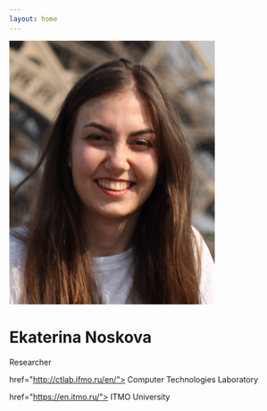 ```yaml
---
layout: home
---
```


![alt text for screen readers](assets/enoskova.png "Text to show on mouseover")

<h1> Ekaterina Noskova </h1>

Researcher

<a class="text-dark"> href="http://ctlab.ifmo.ru/en/"> Computer Technologies Laboratory </a>

<a class="text-dark"> href="https://en.itmo.ru/"> ITMO University </a>
